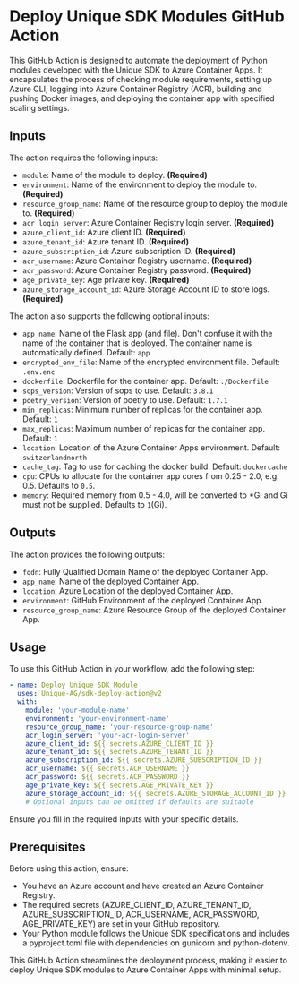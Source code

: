# Deploy Unique SDK Modules GitHub Action
This GitHub Action is designed to automate the deployment of Python modules developed with the Unique SDK to Azure Container Apps. It encapsulates the process of checking module requirements, setting up Azure CLI, logging into Azure Container Registry (ACR), building and pushing Docker images, and deploying the container app with specified scaling settings.

## Inputs
The action requires the following inputs:

* `module`: Name of the module to deploy. **(Required)**
* `environment`: Name of the environment to deploy the module to. **(Required)**
* `resource_group_name`: Name of the resource group to deploy the module to. **(Required)**
* `acr_login_server`: Azure Container Registry login server. **(Required)**
* `azure_client_id`: Azure client ID. **(Required)**
* `azure_tenant_id`: Azure tenant ID. **(Required)**
* `azure_subscription_id`: Azure subscription ID. **(Required)**
* `acr_username`: Azure Container Registry username. **(Required)**
* `acr_password`: Azure Container Registry password. **(Required)**
* `age_private_key`: Age private key. **(Required)**
* `azure_storage_account_id`: Azure Storage Account ID to store logs. **(Required)**

The action also supports the following optional inputs:

* `app_name`: Name of the Flask app (and file). Don't confuse it with the name of the container that is deployed. The container name is automatically defined. Default: `app`
* `encrypted_env_file`: Name of the encrypted environment file. Default: `.env.enc`
* `dockerfile`: Dockerfile for the container app. Default: `./Dockerfile`
* `sops_version`: Version of sops to use. Default: `3.8.1`
* `poetry_version`: Version of poetry to use. Default: `1.7.1`
* `min_replicas`: Minimum number of replicas for the container app. Default: `1`
* `max_replicas`: Maximum number of replicas for the container app. Default: `1`
* `location`: Location of the Azure Container Apps environment. Default: `switzerlandnorth`
* `cache_tag`: Tag to use for caching the docker build. Default: `dockercache`
* `cpu`: CPUs to allocate for the container app cores from 0.25 - 2.0, e.g. 0.5. Defaults to `0.5`.
* `memory`: Required memory from 0.5 - 4.0, will be converted to *Gi and Gi must not be supplied. Defaults to `1`(Gi).

## Outputs
The action provides the following outputs:

* `fqdn`: Fully Qualified Domain Name of the deployed Container App.
* `app_name`: Name of the deployed Container App.
* `location`: Azure Location of the deployed Container App.
* `environment`: GitHub Environment of the deployed Container App.
* `resource_group_name`: Azure Resource Group of the deployed Container App.

## Usage
To use this GitHub Action in your workflow, add the following step:

```yaml
- name: Deploy Unique SDK Module
  uses: Unique-AG/sdk-deploy-action@v2
  with:
    module: 'your-module-name'
    environment: 'your-environment-name'
    resource_group_name: 'your-resource-group-name'
    acr_login_server: 'your-acr-login-server'
    azure_client_id: ${{ secrets.AZURE_CLIENT_ID }}
    azure_tenant_id: ${{ secrets.AZURE_TENANT_ID }}
    azure_subscription_id: ${{ secrets.AZURE_SUBSCRIPTION_ID }}
    acr_username: ${{ secrets.ACR_USERNAME }}
    acr_password: ${{ secrets.ACR_PASSWORD }}
    age_private_key: ${{ secrets.AGE_PRIVATE_KEY }}
    azure_storage_account_id: ${{ secrets.AZURE_STORAGE_ACCOUNT_ID }}
    # Optional inputs can be omitted if defaults are suitable
```

Ensure you fill in the required inputs with your specific details.

## Prerequisites
Before using this action, ensure:

* You have an Azure account and have created an Azure Container Registry.
* The required secrets (AZURE_CLIENT_ID, AZURE_TENANT_ID, AZURE_SUBSCRIPTION_ID, ACR_USERNAME, ACR_PASSWORD, AGE_PRIVATE_KEY) are set in your GitHub repository.
* Your Python module follows the Unique SDK specifications and includes a pyproject.toml file with dependencies on gunicorn and python-dotenv.

This GitHub Action streamlines the deployment process, making it easier to deploy Unique SDK modules to Azure Container Apps with minimal setup.
